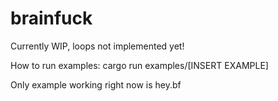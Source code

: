 # brainfuck
Currently WIP, loops not implemented yet!

How to run examples:
cargo run examples/[INSERT EXAMPLE]

Only example working right now is hey.bf
